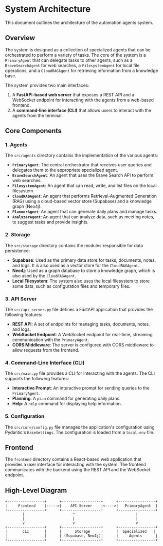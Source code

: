 # System Architecture

This document outlines the architecture of the automation agents system.

## Overview

The system is designed as a collection of specialized agents that can be orchestrated to perform a variety of tasks. The core of the system is a `PrimaryAgent` that can delegate tasks to other agents, such as a `BraveSearchAgent` for web searches, a `FilesystemAgent` for local file operations, and a `CloudRAGAgent` for retrieving information from a knowledge base.

The system provides two main interfaces:

1.  A **FastAPI-based web server** that exposes a REST API and a WebSocket endpoint for interacting with the agents from a web-based frontend.
2.  A **command-line interface (CLI)** that allows users to interact with the agents from the terminal.

## Core Components

### 1. Agents

The `src/agents` directory contains the implementation of the various agents:

-   **`PrimaryAgent`**: The central orchestrator that receives user queries and delegates them to the appropriate specialized agent.
-   **`BraveSearchAgent`**: An agent that uses the Brave Search API to perform web searches.
-   **`FilesystemAgent`**: An agent that can read, write, and list files on the local filesystem.
-   **`CloudRAGAgent`**: An agent that performs Retrieval-Augmented Generation (RAG) using a cloud-based vector store (Supabase) and a knowledge graph (Neo4j).
-   **`PlannerAgent`**: An agent that can generate daily plans and manage tasks.
-   **`AnalyzerAgent`**: An agent that can analyze data, such as meeting notes, to suggest tasks and provide insights.

### 2. Storage

The `src/storage` directory contains the modules responsible for data persistence:

-   **Supabase**: Used as the primary data store for tasks, documents, notes, and logs. It is also used as a vector store for the `CloudRAGAgent`.
-   **Neo4j**: Used as a graph database to store a knowledge graph, which is also used by the `CloudRAGAgent`.
-   **Local Filesystem**: The system also uses the local filesystem to store some data, such as configuration files and temporary files.

### 3. API Server

The `src/api_server.py` file defines a FastAPI application that provides the following features:

-   **REST API**: A set of endpoints for managing tasks, documents, notes, and logs.
-   **WebSocket Endpoint**: A WebSocket endpoint for real-time, streaming communication with the `PrimaryAgent`.
-   **CORS Middleware**: The server is configured with CORS middleware to allow requests from the frontend.

### 4. Command-Line Interface (CLI)

The `src/main.py` file provides a CLI for interacting with the agents. The CLI supports the following features:

-   **Interactive Prompt**: An interactive prompt for sending queries to the `PrimaryAgent`.
-   **Planning**: A `plan` command for generating daily plans.
-   **Help**: A `help` command for displaying help information.

### 5. Configuration

The `src/core/config.py` file manages the application's configuration using Pydantic's `BaseSettings`. The configuration is loaded from a `local.env` file.

## Frontend

The `frontend` directory contains a React-based web application that provides a user interface for interacting with the system. The frontend communicates with the backend using the REST API and the WebSocket endpoint.

## High-Level Diagram

```
+-----------------+      +------------------+      +-----------------+
|     Frontend    |----->|    API Server    |<---->|   PrimaryAgent  |
+-----------------+      +------------------+      +-----------------+
        |                      ^                            |
        |                      |                            |
        v                      v                            v
+-----------------+      +------------------+      +-----------------+
|       CLI       |      |      Storage     |      |  Specialized   |
|                 |      | (Supabase, Neo4j)|      |     Agents      |
+-----------------+      +------------------+      +-----------------+
```

